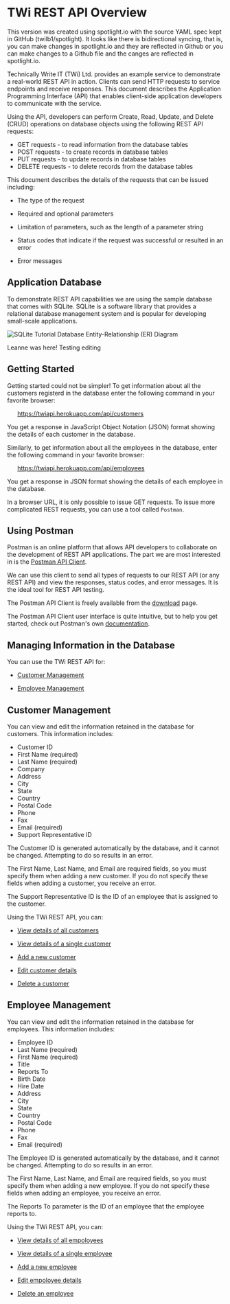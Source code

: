 # TWi REST API Overview

This version was created using spotlight.io with the source YAML spec kept in GitHub (twilb1/spotlight). It looks like there is bidirectional syncing, that is, you can make changes in spotlight.io and they are reflected in Github or you can make changes to a Github file and the canges are reflected in spotlight.io. 

Technically Write IT (TWi) Ltd. provides an example service to demonstrate a real-world REST API in action. Clients can send HTTP requests to service endpoints and receive responses. This document describes the Application Programming Interface (API) that enables client-side application developers to communicate with the service.

Using the API, developers can perform Create, Read, Update, and Delete (CRUD) operations on database objects using the following REST API requests:

  - GET requests - to read information from the database tables
  - POST requests - to create records in database tables
  - PUT requests - to update records in database tables
  - DELETE requests - to delete records from the database tables

This document describes the details of the requests that can be issued including:

  - The type of the request
  - Required and optional parameters
  - Limitation of parameters, such as the length of a parameter string
  - Status codes that indicate if the request was successful or resulted in an error

  -   Error messages

## Application Database

To demonstrate REST API capabilities we are using the sample database that comes with SQLite. SQLite is a software library that provides a relational database management system and is popular for developing small-scale applications.

![SQLite Tutorial Database Entity-Relationship (ER) Diagram](https://twiapi.herokuapp.com/images/SQLite_Tutorial_DB.jpg)

Leanne was here! Testing editing

## Getting Started

Getting started could not be simpler! To get information about all the customers registerd in the database enter the following command in your favorite browser: 

&nbsp;&nbsp;&nbsp;&nbsp;&nbsp;&nbsp;https://twiapi.herokuapp.com/api/customers

You get a response in JavaScript Object Notation (JSON) format showing the details of each customer in the database.

Similarly, to get information about all the employees in the database, enter the following command in your favorite browser:

&nbsp;&nbsp;&nbsp;&nbsp;&nbsp;&nbsp;https://twiapi.herokuapp.com/api/employees

You get a response in JSON format showing the details of each employee in the database.

In a browser URL, it is only possible to issue GET requests. To issue more complicated REST requests, you can use a tool called `Postman`.

## Using Postman

Postman is an online platform that allows API developers to collaborate on the development of REST API applications. The part we are most interested in is the [Postman API Client](https://www.postman.com/product/api-client).

We can use this client to send all types of requests to our REST API (or any REST API) and view the responses, status codes, and error messages. It is the ideal tool for REST API testing.

The Postman API Client is freely available from the [download](https://www.postman.com/downloads/) page.

The Postman API Client user interface is quite intuitive, but to help you get started, check out Postman's own [documentation](https://learning.postman.com/docs/postman/launching-postman/introduction/).

## Managing Information in the Database

You can use the TWi REST API for:

  - [Customer Management](#customer-management)

  - [Employee Management](#employee-management)

## Customer Management

You can view and edit the information retained in the database for customers. This information includes:

  - Customer ID
  - First Name (required)
  - Last Name (required)
  - Company
  - Address
  - City
  - State
  - Country
  - Postal Code
  - Phone
  - Fax
  - Email (required)
  - Support Representative ID

The Customer ID is generated automatically by the database, and it cannot be changed. Attempting to do so results in an error.

The First Name, Last Name, and Email are required fields, so you must specify them when adding a new customer. If you do not specify these fields when adding a customer, you receive an error.

The Support Representative ID is the ID of an employee that is assigned to the customer.

Using the TWi REST API, you can:

  - [View details of all customers](https://twi.stoplight.io/docs/twi-rest-api-reference/b3A6MTY3OTg2NTQ-view-details-of-all-customers/?target=_self)

  - [View details of a single customer](https://twi.stoplight.io/docs/twi-rest-api-reference/b3A6MTY3OTg2NTY-view-details-of-a-specific-customer) 

  - [Add a new customer](https://twi.stoplight.io/docs/twi-rest-api-reference/b3A6MTY3OTg2NTU-create-new-customer)

  - [Edit customer details](https://twi.stoplight.io/docs/twi-rest-api-reference/b3A6MTY3OTg2NTg-update-customer-information)

  - [Delete a customer](https://twi.stoplight.io/docs/twi-rest-api-reference/b3A6MTY3OTg2NTc-delete-a-specific-customer)


## Employee Management

You can view and edit the information retained in the database for employees. This information includes:

  - Employee ID
  - Last Name (required)
  - First Name (required)
  - Title
  - Reports To
  - Birth Date
  - Hire Date
  - Address
  - City
  - State
  - Country
  - Postal Code
  - Phone
  - Fax
  - Email (required)

The Employee ID is generated automatically by the database, and it cannot be changed. Attempting to do so results in an error.

The First Name, Last Name, and Email are required fields, so you must specify them when adding a new employee. If you do not specify these fields when adding an employee, you receive an error.

The Reports To parameter is the ID of an employee that the employee reports to.

Using the TWi REST API, you can:

  - [View details of all empoloyees](https://twi.stoplight.io/docs/twi-rest-api-reference/b3A6MTY3OTg2NTk-view-details-of-all-employees)

  - [View details of a single employee](https://twi.stoplight.io/docs/twi-rest-api-reference/b3A6MTY3OTg2NjE-get-details-for-a-specific-employee)

  - [Add a new employee](https://twi.stoplight.io/docs/twi-rest-api-reference/b3A6MTY3OTg2NjA-add-an-employee)

  - [Edit empoloyee details](https://twi.stoplight.io/docs/twi-rest-api-reference/b3A6MTY3OTg2NjI-edit-employee-details)

  - [Delete an employee](https://twi.stoplight.io/docs/twi-rest-api-reference/b3A6MTY3OTg2NjM-delete-an-employee)
